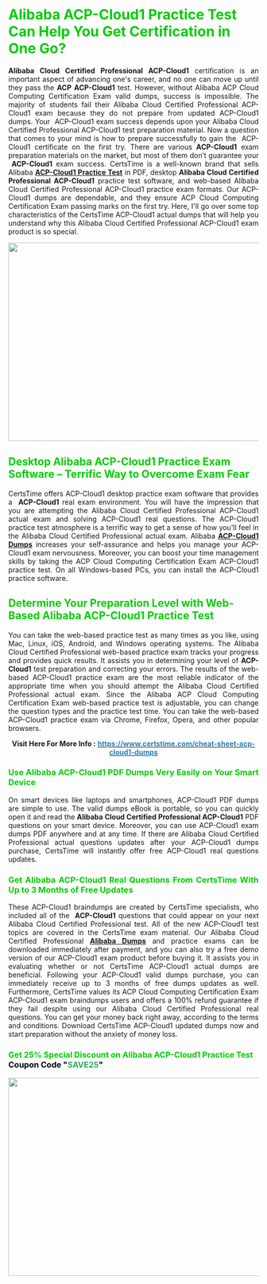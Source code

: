 <h1><span style="color:#00cc00;"><strong>Alibaba ACP-Cloud1 Practice Test Can Help You Get Certification in One Go?</strong></span></h1>

<p style="text-align: justify;"><strong>Alibaba Cloud Certified Professional ACP-Cloud1</strong> certification is an important aspect of advancing one's career, and no one can move up until they pass the <strong>ACP</strong> <strong>ACP-Cloud1</strong> test. However, without Alibaba ACP Cloud Computing Certification Exam valid dumps, success is impossible. The majority of students fail their Alibaba Cloud Certified Professional ACP-Cloud1 exam because they do not prepare from updated ACP-Cloud1 dumps. Your  ACP-Cloud1 exam success depends upon your Alibaba Cloud Certified Professional ACP-Cloud1 test preparation material. Now a question that comes to your mind is how to prepare successfully to gain the  ACP-Cloud1 certificate on the first try. There are various <strong>ACP-Cloud1</strong> exam preparation materials on the market, but most of them don’t guarantee your <strong> ACP-Cloud1</strong> exam success. CertsTime is a well-known brand that sells Alibaba <strong><a href="https://www.certstime.com/cheat-sheet-acp-cloud1-dumps">ACP-Cloud1 Practice Test</a></strong> in PDF, desktop <strong>Alibaba Cloud Certified Professional ACP-Cloud1</strong> practice test software, and web-based Alibaba Cloud Certified Professional ACP-Cloud1<strong> </strong>practice exam formats. Our ACP-Cloud1 dumps are dependable, and they ensure ACP Cloud Computing Certification Exam passing marks on the first try. Here, I'll go over some top characteristics of the CertsTime ACP-Cloud1 actual dumps that will help you understand why this Alibaba Cloud Certified Professional ACP-Cloud1 exam product is so special.</p>

<p style="text-align: center;"><a href="https://www.certstime.com/cheat-sheet-acp-cloud1-dumps"><img alt="" src="https://i.imgur.com/wlGiNOk.jpg" style="width: 700px; height: 398px;" /></a></p>

<h2><span style="color:#00cc00;"><strong>Desktop Alibaba ACP-Cloud1 Practice Exam Software – Terrific Way to Overcome Exam Fear</strong></span></h2>

<p style="text-align: justify;">CertsTime offers ACP-Cloud1 desktop practice exam software that provides a <strong> ACP-Cloud1</strong> real exam environment. You will have the impression that you are attempting the Alibaba Cloud Certified Professional ACP-Cloud1 actual exam and solving ACP-Cloud1 real questions. The ACP-Cloud1 practice test atmosphere is a terrific way to get a sense of how you'll feel in the Alibaba Cloud Certified Professional actual exam. Alibaba <strong><a href="https://www.certstime.com/cheat-sheet-acp-cloud1-dumps">ACP-Cloud1 Dumps</a></strong> increases your self-assurance and helps you manage your ACP-Cloud1 exam nervousness. Moreover, you can boost your time management skills by taking the ACP Cloud Computing Certification Exam ACP-Cloud1 practice test. On all Windows-based PCs, you can install the ACP-Cloud1 practice software.</p>

<h2><span style="color:#00cc00;"><strong>Determine Your Preparation Level with Web-Based Alibaba ACP-Cloud1 Practice Test</strong></span></h2>

<p style="text-align: justify;">You can take the web-based practice test as many times as you like, using Mac, Linux, iOS, Android, and Windows operating systems. The Alibaba Cloud Certified Professional web-based practice exam tracks your progress and provides quick results. It assists you in determining your level of <strong> ACP-Cloud1</strong> test preparation and correcting your errors. The results of the web-based ACP-Cloud1 practice exam are the most reliable indicator of the appropriate time when you should attempt the Alibaba Cloud Certified Professional actual exam. Since the Alibaba ACP Cloud Computing Certification Exam web-based practice test is adjustable, you can change the question types and the practice test time. You can take the web-based ACP-Cloud1 practice exam via Chrome, Firefox, Opera, and other popular browsers.</p>

<p style="text-align: center;"><strong>Visit Here For More Info :</strong> <strong><a href="https://www.certstime.com/cheat-sheet-acp-cloud1-dumps"><span style="color:#2980b9;">https://www.certstime.com/cheat-sheet-acp-cloud1-dumps</span></a></strong></p>

<h3 style="text-align: justify;"><span style="color:#00cc00;"><strong>Use Alibaba ACP-Cloud1 PDF Dumps Very Easily on Your Smart Device</strong></span></h3>

<p style="text-align: justify;">On smart devices like laptops and smartphones, ACP-Cloud1 PDF dumps are simple to use. The valid dumps eBook is portable, so you can quickly open it and read the <strong>Alibaba Cloud Certified Professional ACP-Cloud1</strong> PDF questions on your smart device. Moreover, you can use ACP-Cloud1 exam dumps PDF anywhere and at any time. If there are Alibaba Cloud Certified Professional actual questions updates after your ACP-Cloud1 dumps purchase, CertsTime will instantly offer free ACP-Cloud1 real questions updates.</p>

<h3 style="text-align: justify;"><span style="color:#00cc00;"><strong>Get Alibaba ACP-Cloud1 Real Questions From CertsTime With Up to 3 Months of Free Updates</strong></span></h3>

<p style="text-align: justify;">These ACP-Cloud1 braindumps are created by CertsTime specialists, who included all of the <strong> ACP-Cloud1</strong> questions that could appear on your next Alibaba Cloud Certified Professional test. All of the new ACP-Cloud1 test topics are covered in the CertsTime exam material. Our Alibaba Cloud Certified Professional <strong><a href="https://www.certstime.com/cheat-sheet-alibaba-dumps">Alibaba Dumps</a></strong> and practice exams can be downloaded immediately after payment, and you can also try a free demo version of our ACP-Cloud1 exam product before buying it. It assists you in evaluating whether or not CertsTime ACP-Cloud1 actual dumps are beneficial. Following your ACP-Cloud1 valid dumps purchase, you can immediately receive up to 3 months of free dumps updates as well. Furthermore, CertsTime values its ACP Cloud Computing Certification Exam ACP-Cloud1 exam braindumps users and offers a 100% refund guarantee if they fail despite using our Alibaba Cloud Certified Professional real questions. You can get your money back right away, according to the terms and conditions. Download CertsTime ACP-Cloud1 updated dumps now and start preparation without the anxiety of money loss.</p>

<h3 style="text-align: justify;"><strong><span style="font-size:16px;"><strong><span style="color:#00cc00;">Get 25% Special Discount on Alibaba ACP-Cloud1 Practice Test</span></strong><br />
<strong><span style="color:#000000;">Coupon Code</span></strong> <strong><span style="color:#000000;">"</span><span style="color:#27ae60;">SAVE</span><font color="#27ae60">25</font><span style="color:#000000;">"</span></strong></span></strong></h3>

<p style="text-align: center;"><strong><a href="https://www.certstime.com/cheat-sheet-acp-cloud1-dumps"><img alt="" src="https://i.imgur.com/Gj1kXWu.jpg" style="width: 700px; height: 398px;" /></a></strong></p>

